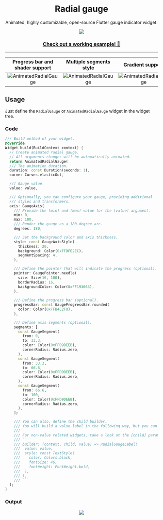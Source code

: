 <div align="center">
  <h1>Radial gauge</h1>
  <p>Animated, highly customizable, open-source Flutter gauge indicator widget.</p>
  <img src="https://raw.githubusercontent.com/gonuit/gauge_indicator/main/readme/animated.gif" />
  <h3><a href="https://gauge-indicator.klyta.it/">Check out a working example! 🔗</a></h3>
</div>

---

|                                           Progress bar and shader support                                            |                                                  Multiple segments style                                                  |                                                 Gradient support                                                  |
| :------------------------------------------------------------------------------------------------------------------: | :-----------------------------------------------------------------------------------------------------------------------: | :---------------------------------------------------------------------------------------------------------------: |
| ![AnimatedRadialGauge](https://raw.githubusercontent.com/gonuit/gauge_indicator/main/readme/shader_progress_bar.gif) | ![AnimatedRadialGauge](https://raw.githubusercontent.com/gonuit/gauge_indicator/main/readme/multiple_segments_styles.gif) | ![AnimatedRadialGauge](https://raw.githubusercontent.com/gonuit/gauge_indicator/main/readme/gradient_support.gif) |

## Usage

Just define the `RadialGauge` or `AnimatedRadialGauge` widget in the widget tree.

### Code

````dart
/// Build method of your widget.
@override
Widget build(BuildContext context) {
  // Create animated radial gauge.
  // All arguments changes will be automatically animated.
  return AnimatedRadialGauge(
  /// The animation duration.
  duration: const Duration(seconds: 1),
  curve: Curves.elasticOut,

  /// Gauge value.
  value: value,

  /// Optionally, you can configure your gauge, providing additional
  /// styles and transformers.
  axis: GaugeAxis(
    /// Provide the [min] and [max] value for the [value] argument.
    min: 0,
    max: 100,
    /// Render the gauge as a 180-degree arc.
    degrees: 180,

    /// Set the background color and axis thickness.
    style: const GaugeAxisStyle(
      thickness: 20,
      background: Color(0xFFDFE2EC),
      segmentSpacing: 4,
    ),

    /// Define the pointer that will indicate the progress (optional).
    pointer: GaugePointer.needle(
      size: Size(16, 100),
      borderRadius: 16,
      backgroundColor: Color(0xFF193663),
    ),
    
    /// Define the progress bar (optional).
    progressBar: const GaugeProgressBar.rounded(
      color: Color(0xFFB4C2F8),
    ),

    /// Define axis segments (optional).
    segments: [
      const GaugeSegment(
        from: 0,
        to: 33.3,
        color: Color(0xFFD9DEEB),
        cornerRadius: Radius.zero,
      ),
      const GaugeSegment(
        from: 33.3,
        to: 66.6,
        color: Color(0xFFD9DEEB),
        cornerRadius: Radius.zero,
      ),
      const GaugeSegment(
        from: 66.6,
        to: 100,
        color: Color(0xFFD9DEEB),
        cornerRadius: Radius.zero,
      ),
    ];

    /// You can also, define the child builder.
    /// You will build a value label in the following way, but you can use the widget of your choice.
    ///
    /// For non-value related widgets, take a look at the [child] parameter.
    /// ```
    /// builder: (context, child, value) => RadialGaugeLabel(
    ///  value: value,
    ///  style: const TextStyle(
    ///    color: Colors.black,
    ///    fontSize: 46,
    ///    fontWeight: FontWeight.bold,
    ///  ),
    /// ),
    /// ```
  );
}
````

### Output

<div align="center">
  <img src="https://raw.githubusercontent.com/gonuit/gauge_indicator/main/readme/example.gif" />
</div>
